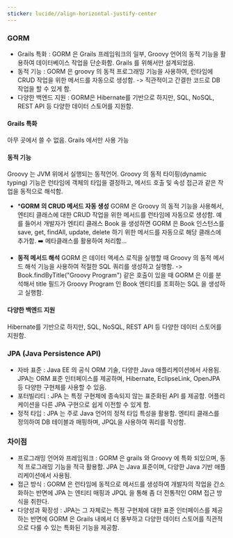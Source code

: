 ```yaml
---
sticker: lucide//align-horizontal-justify-center
---
```

### GORM
- Grails 특화 : GORM 은 Grails 프레임워크의 일부, Groovy 언어의 동적 기능을 활용하여 데이터베이스 작업을 단순화함. Grails 를 위해서만 설계되었음.
- 동적 기능 : GORM 은 groovy 의 동적 프로그래밍 기능을 사용하여, 런타임에 CRUD 작업을 위한 메서드를 자동으로 생성함. -> 직관적이고 간결한 코드로 DB 작업을 할 수 있게 함.
- 다양한 백엔드 지원 : GORM은 Hibernate를 기반으로 하지만, SQL, NoSQL, REST API 등 다양한 데이터 스토어를 지원함.

#### Grails 특화
아무 곳에서 쓸 수 없음. Grails 에서만 사용 가능

#### 동적 기능

[](https://github.com/asiamoon25/TIL_yeonsang/blob/main/TIL/%EC%A4%80%EB%B9%84/GORM%20%EA%B3%BC%20JPA%20%EC%9D%98%20%EC%B0%A8%EC%9D%B4%EC%A0%90.md#%EB%8F%99%EC%A0%81-%EA%B8%B0%EB%8A%A5)

Groovy 는 JVM 위에서 실행되는 동적언어. Groovy 의 동적 타이핑(dynamic typing) 기능은 런타임에 객체의 타입을 결정하고, 메서드 호출 및 속성 접근과 같은 작업을 동적으로 해석함.

- ***GORM 의 CRUD 메서드 자동 생성** GORM 은 Groovy 의 동적 기능을 사용해서, 엔티티 클래스에 대한 CRUD 작업을 위한 메서드를 런타임에 자동으로 생성함. 예를 들어서 개발자가 엔티티 클래스 Book 을 생성하면 GORM 은 Book 인스턴스를 save, get, findAll, update, delete 하기 위한 메서드를 자동으로 해당 클래스에 추가함. ➡️ 메타클래스를 활용하여 처리함...
    
- **동적 메서드 해석** GORM 은 데이터 액세스 로직을 실행할 때 Groovy 의 동적 메서드 해석 기능을 사용하여 적절한 SQL 쿼리를 생성하고 실행함. -> Book.findByTitle("Groovy Program") 같은 호출이 있을 때 GORM 은 이를 분석해서 title 필드가 Groovy Program 인 Book 엔티티를 조회하는 SQL 을 생성하고 실행함.
    

#### 다양한 백엔드 지원

[](https://github.com/asiamoon25/TIL_yeonsang/blob/main/TIL/%EC%A4%80%EB%B9%84/GORM%20%EA%B3%BC%20JPA%20%EC%9D%98%20%EC%B0%A8%EC%9D%B4%EC%A0%90.md#%EB%8B%A4%EC%96%91%ED%95%9C-%EB%B0%B1%EC%97%94%EB%93%9C-%EC%A7%80%EC%9B%90)

Hibernate를 기반으로 하지만, SQL, NoSQL, REST API 등 다양한 데이터 스토어를 지원함.

### JPA (Java Persistence API)

[](https://github.com/asiamoon25/TIL_yeonsang/blob/main/TIL/%EC%A4%80%EB%B9%84/GORM%20%EA%B3%BC%20JPA%20%EC%9D%98%20%EC%B0%A8%EC%9D%B4%EC%A0%90.md#jpa-java-persistence-api)

- 자바 표준 : Java EE 의 공식 ORM 기술, 다양한 Java 애플리케이션에서 사용됨. JPA는 ORM 표준 인터페이스를 제공하며, Hibernate, EclipseLink, OpenJPA 등 다양한 구현체를 사용할 수 있음.
- 포터빌리티 : JPA 는 특정 구현체에 종속되지 않는 표준화된 API 를 제공함. 어플리케이션을 다른 JPA 구현으로 쉽게 이전할 수 있게 함.
- 정적 타입 : JPA 는 주로 Java 언어의 정적 타입 특성을 활용함. 엔티티 클래스를 정의하여 DB 테이블과 매핑하며, JPQL을 사용하여 쿼리를 작성함.

### 차이점

[](https://github.com/asiamoon25/TIL_yeonsang/blob/main/TIL/%EC%A4%80%EB%B9%84/GORM%20%EA%B3%BC%20JPA%20%EC%9D%98%20%EC%B0%A8%EC%9D%B4%EC%A0%90.md#%EC%B0%A8%EC%9D%B4%EC%A0%90)

- 프로그래밍 언어와 프레임워크 : GORM 은 grails 와 Groovy 에 특화 되있으며, 동적 프로그래밍 기능을 적극 활용함. JPA 는 Java 표준이며, 다양한 Java 기반 애플리케이션에서 사용됨.
- 접근 방식 : GORM 은 런타임에 동적으로 메서드를 생성하여 개발자의 작업을 간소화하는 반면에 JPA 는 엔티티 매핑과 JPQL 을 통해 좀 더 전통적인 ORM 접근 방식을 취한다.
- 다양성과 확장성 : JPA는 그 자체로는 특정 구현체에 대한 표준 인터페이스를 제공하는 반면에 GORM 은 Grails 내에서 더 풍부하고 다양한 데이터 스토어를 직관적으로 다룰 수 있는 특화된 기능을 제공함.